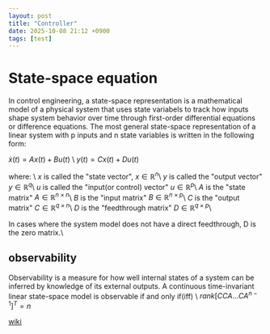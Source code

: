 ```yaml
---
layout: post
title: "Controller"
date: 2025-10-08 21:12 +0900
tags: [test]
---
```

State-space equation
===
In control engineering, a state-space representation is a mathematical model of a physical system that uses state variabels to track how inputs shape system behavior over time through first-order differential equations or difference equations. The most general state-space representation of a linear system with p inputs and n state variables is written in the following form:

$\dot{x}(t) = Ax(t)+Bu(t)$ \\
$y(t) = Cx(t) + Du(t)$

where: \\
$x$ is called the "state vector", $x \in \mathbb{R}^{n}$\\
$y$ is called the "output vector" $y \in \mathbb{R}^{q}$\\
$u$ is called the "input(or control) vector" $u \in \mathbb{R}^{p}$\\
$A$ is the "state matrix" $A \in \mathbb{R}^{n \times n}$\\
$B$ is the "input matrix" $B \in \mathbb{R}^{n \times p}$\\
$C$ is the "output matrix" $C \in \mathbb{R}^{q \times n}$\\
$D$ is the "feedthrough matrix" $D \in \mathbb{R}^{q \times p}$\\

In cases where the system model does not have a direct feedthrough, D is the zero matrix.\\

observability
---
Observability is a measure for how well internal states of a system can be inferred by knowledge of its external outputs. A continuous time-invariant linear state-space model is observable if and only if(iff) \\
$rank [C CA ... CA^{n-1}]^{T} = n$

[wiki](https://en.wikipedia.org/wiki/State-space_representation) 
